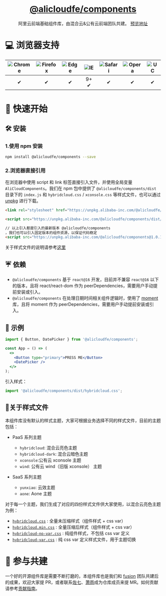 <h1 align="center">
<a href="https://www.npmjs.com/package/@alicloudfe/components">@alicloudfe/components</a>
</h1>

<div align="center">阿里云前端基础组件库，由混合云&公有云前端团队共建。 <a href="https://aliyun.github.io/cloud-design/#/button">预览地址</a></div>


# 💻 浏览器支持

| ![Chrome](https://raw.github.com/alrra/browser-logos/master/src/chrome/chrome_48x48.png) | ![Firefox](https://raw.github.com/alrra/browser-logos/master/src/firefox/firefox_48x48.png) | ![Edge](https://raw.github.com/alrra/browser-logos/master/src/edge/edge_48x48.png) | ![IE](https://raw.github.com/alrra/browser-logos/master/src/archive/internet-explorer_9-11/internet-explorer_9-11_48x48.png) | ![Safari](https://raw.github.com/alrra/browser-logos/master/src/safari/safari_48x48.png) | ![Opera](https://raw.github.com/alrra/browser-logos/master/src/opera/opera_48x48.png) | ![UC](https://raw.github.com/alrra/browser-logos/master/src/uc/uc_48x48.png) |
| :--------------------------------------------------------------------------------------: | :-----------------------------------------------------------------------------------------: | :--------------------------------------------------------------------------------: | :--------------------------------------------------------------------------------------------------------------------------: | :--------------------------------------------------------------------------------------: | :-----------------------------------------------------------------------------------: | :--------------------------------------------------------------------------: |
|                                            ✔                                             |                                              ✔                                              |                                         ✔                                          |                                                             9+ ✔                                                             |                                            ✔                                             |                                           ✔                                           |                                      ✔                                       |

# 🚀 快速开始
## 🛠 安装

### 1.使用 npm 安装

```bash
npm install @alicloudfe/components --save
```

### 2.浏览器直接引用

在浏览器中使用 script 和 link 标签直接引入文件，并使用全局变量 `AliCloudComponents`。我们在 npm 包中提供了 `@alicloudfe/components/dist` 目录下的 `index.js` 和 `hybridcloud.css` / `xconsole.css` 等样式文件，也可以通过 [unpkg](https://unpkg.alibaba-inc.com/@alicloudfe/components/dist/) 进行下载。

```html
<link rel="stylesheet" href="https://unpkg.alibaba-inc.com/@alicloudfe/components/dist/hybridcloud.css" />

<script src="https://unpkg.alibaba-inc.com/@alicloudfe/components/dist/index.js"></script>

// 以上引入都是引入的最新版本 @alicloudfe/components
，我们也可以引入固定版本的组件资源，以保证代码稳定
<script src="https://unpkg.alibaba-inc.com/@alicloudfe/components@1.0.12/dist/index.js"></script>
```

关于样式文件的说明请参考[这里](#关于样式文件)

## ☔️ 依赖

-   `@alicloudfe/components` 基于 `react@16` 开发，目前并不兼容 `react@16` 以下的版本，且将 react/react-dom 作为 peerDependencies，需要用户手动提前安装或引入。
-   `@alicloudfe/components` 在处理日期时间相关组件逻辑时，使用了 [moment](https://github.com/moment/moment) 库，且将 moment 作为 peerDependencies，需要用户手动提前安装或引入。

## 🔨 示例

```jsx
import { Button, DatePicker } from '@alicloudfe/components';

const App = () => (
  <>
    <Button type="primary">PRESS ME</Button>
    <DatePicker />
  </>
);
```

引入样式：

```jsx
import '@alicloudfe/components/dist/hybridcloud.css'; 
```

## 💄关于样式文件
本组件库没有默认的样式主题，大家可根据业务选择不同的样式文件，目前的主题包括：

- PaaS 系列主题
  - `hybridcloud`: 混合云亮色主题
  - `hybridcloud-dark`: 混合云暗色主题
  - `xconsole`:公有云 xconsole 主题
  - `wind`: 公有云 wind（旧版 xconsole） 主题

- SaaS 系列主题
  - `yunxiao`: 云效主题
  - `aone`: Aone 主题

对于每一个主题，我们生成了对应的四份样式文件供大家使用，以混合云亮色主题为例：
- [`hybridcloud.css`](https://unpkg.alibaba-inc.com/@alicloudfe/components/dist/hybridcloud.css) : 全量未压缩样式（组件样式 + css var）
- [`hybridcloud.min.css`](https://unpkg.alibaba-inc.com/@alicloudfe/components/dist/hybridcloud.min.css) : 全量压缩后样式（组件样式 + css var）
- [`hybridcloud-no-var.css`](https://unpkg.alibaba-inc.com/@alicloudfe/components/dist/hybridcloud-no-var.css) : 纯组件样式，不包括 css var 定义
- [`hybridcloud-var.css`](https://unpkg.alibaba-inc.com/@alicloudfe/components/dist/hybridcloud-var.css) : 纯 css var 定义样式文件，用于主题切换



# 🤝 参与共建
一个好的开源组件库是需要不断打磨的，本组件库也是我们和 [fusion](https://github.com/alibaba-fusion/next) 团队共建后的成果，欢迎大家提 PR，或者联系[佐七](https://github.com/zuoqi705)、[萧雨](https://github.com/csr632)成为仓库成员来提 MR。如何贡献请参考[贡献指南](https://github.com/aliyun/cloud-design/blob/master/base-components/docs/CONTRIBUTING.md)。
